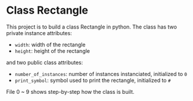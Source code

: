 # Class Rectangle
This project is to build a class Rectangle in python. The class has two private instance attributes:
- `width`: width of the rectangle
- `height`: height of the rectangle

and two public class attributes:
- `number_of_instances`: number of instances instanciated, initialized to `0`
- `print_symbol`: symbol used to print the rectangle, initialized to `#`

File 0 ~ 9 shows step-by-step how the class is built.
